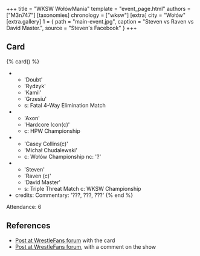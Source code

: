 +++
title = "WKSW WołówMania"
template = "event_page.html"
authors = ["M3n747"]
[taxonomies]
chronology = ["wksw"]
[extra]
city = "Wołów"
[extra.gallery]
1 = { path = "main-event.jpg", caption = "Steven vs Raven vs David Master.", source = "Steven's Facebook" }
+++

## Card

{% card() %}
- - 'Doubt'
  - 'Rydzyk'
  - 'Kamil'
  - 'Grzesiu'
  - s: Fatal 4-Way Elimination Match
- - 'Axon'
  - 'Hardcore Icon(c)'
  - c: HPW Championship
- - 'Casey Collins(c)'
  - 'Michał Chudalewski'
  - c: Wołów Championship
    nc: '?'
- - 'Steven'
  - 'Raven (c)'
  - 'David Master'
  - s: Triple Threat Match
    c: WKSW Championship
- credits:
    Commentary: '???, ???, ???'
{% end %}

Attendance: 6

## References

* [Post at WrestleFans forum](https://wrestlefans.pl/forum/viewtopic.php?f=295&t=36970) with the card
* [Post at WrestleFans forum](https://wrestlefans.pl/forum/viewtopic.php?f=295&t=36982), with a comment on the show
